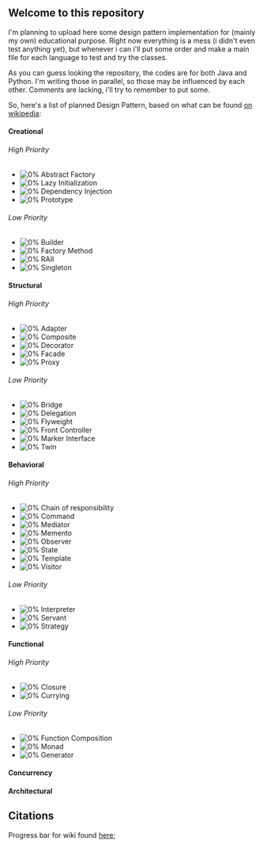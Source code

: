 ## Welcome to this repository
I'm planning to upload here some design pattern implementation for (mainly my own) educational purpose.
Right now everything is a mess (i didn't even test anything yet), but whenever i can i'll put some order and make a main file for each language to test and try the classes.

As you can guess looking the repository, the codes are for both Java and Python. I'm writing those in parallel, so those may be influenced by each other.
Comments are lacking, i'll try to remember to put some.

So, here's a list of planned Design Pattern, based on what can be found [on wikipedia](https://en.wikipedia.org/wiki/Software_design_pattern):

#### Creational
###### High Priority
- ![0%](http://progressed.io/bar/0) Abstract Factory
- ![0%](http://progressed.io/bar/0) Lazy Initialization
- ![0%](http://progressed.io/bar/0) Dependency Injection
- ![0%](http://progressed.io/bar/0) Prototype
###### Low Priority
- ![0%](http://progressed.io/bar/0) Builder
- ![0%](http://progressed.io/bar/0) Factory Method
- ![0%](http://progressed.io/bar/0) RAII
- ![0%](http://progressed.io/bar/0) Singleton


#### Structural
###### High Priority
- ![0%](http://progressed.io/bar/0) Adapter
- ![0%](http://progressed.io/bar/0) Composite
- ![0%](http://progressed.io/bar/0) Decorator
- ![0%](http://progressed.io/bar/0) Facade
- ![0%](http://progressed.io/bar/0) Proxy
###### Low Priority
- ![0%](http://progressed.io/bar/0) Bridge
- ![0%](http://progressed.io/bar/0) Delegation
- ![0%](http://progressed.io/bar/0) Flyweight
- ![0%](http://progressed.io/bar/0) Front Controller
- ![0%](http://progressed.io/bar/0) Marker Interface
- ![0%](http://progressed.io/bar/0) Twin


#### Behavioral
###### High Priority
- ![0%](http://progressed.io/bar/0) Chain of responsibility
- ![0%](http://progressed.io/bar/0) Command
- ![0%](http://progressed.io/bar/0) Mediator
- ![0%](http://progressed.io/bar/0) Memento
- ![0%](http://progressed.io/bar/0) Observer
- ![0%](http://progressed.io/bar/0) State
- ![0%](http://progressed.io/bar/0) Template
- ![0%](http://progressed.io/bar/0) Visitor
###### Low Priority
- ![0%](http://progressed.io/bar/0) Interpreter
- ![0%](http://progressed.io/bar/0) Servant
- ![0%](http://progressed.io/bar/0) Strategy


#### Functional
###### High Priority
- ![0%](http://progressed.io/bar/0) Closure
- ![0%](http://progressed.io/bar/0) Currying
###### Low Priority
- ![0%](http://progressed.io/bar/0) Function Composition
- ![0%](http://progressed.io/bar/0) Monad
- ![0%](http://progressed.io/bar/0) Generator


#### Concurrency
#### Architectural

## Citations
Progress bar for wiki found [here](github.com/fehmicansaglam/progressed.io);
